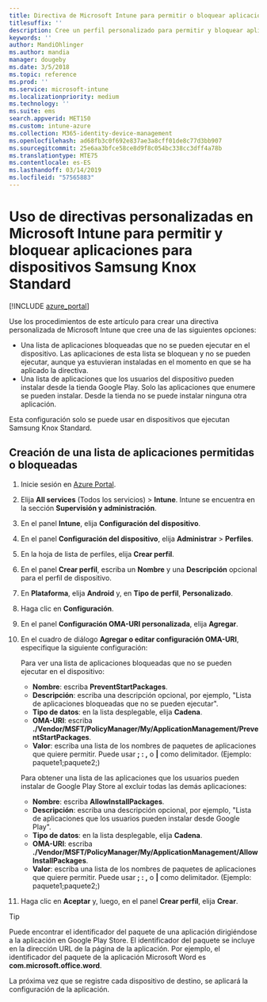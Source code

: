 ```yaml
---
title: Directiva de Microsoft Intune para permitir o bloquear aplicaciones para Samsung Knox
titlesuffix: ''
description: Cree un perfil personalizado para permitir y bloquear aplicaciones para dispositivos Samsung Knox Standard.
keywords: ''
author: MandiOhlinger
ms.author: mandia
manager: dougeby
ms.date: 3/5/2018
ms.topic: reference
ms.prod: ''
ms.service: microsoft-intune
ms.localizationpriority: medium
ms.technology: ''
ms.suite: ems
search.appverid: MET150
ms.custom: intune-azure
ms.collection: M365-identity-device-management
ms.openlocfilehash: ad68fb3c0f692e837ae3a8cff01de8c77d3bb907
ms.sourcegitcommit: 25e6aa3bfce58ce8d9f8c054bc338cc3dff4a78b
ms.translationtype: MTE75
ms.contentlocale: es-ES
ms.lasthandoff: 03/14/2019
ms.locfileid: "57565883"
---
```

# <a name="use-custom-policies-in-microsoft-intune-to-allow-and-block-apps-for-samsung-knox-standard-devices"></a>Uso de directivas personalizadas en Microsoft Intune para permitir y bloquear aplicaciones para dispositivos Samsung Knox Standard 

[!INCLUDE [azure_portal](./includes/azure_portal.md)]

Use los procedimientos de este artículo para crear una directiva personalizada de Microsoft Intune que cree una de las siguientes opciones:

- Una lista de aplicaciones bloqueadas que no se pueden ejecutar en el dispositivo. Las aplicaciones de esta lista se bloquean y no se pueden ejecutar, aunque ya estuvieran instaladas en el momento en que se ha aplicado la directiva.
- Una lista de aplicaciones que los usuarios del dispositivo pueden instalar desde la tienda Google Play. Solo las aplicaciones que enumere se pueden instalar. Desde la tienda no se puede instalar ninguna otra aplicación.

Esta configuración solo se puede usar en dispositivos que ejecutan Samsung Knox Standard.

## <a name="create-an-allowed-or-blocked-app-list"></a>Creación de una lista de aplicaciones permitidas o bloqueadas

1. Inicie sesión en [Azure Portal](https://portal.azure.com).
2. Elija **All services** (Todos los servicios)  > **Intune**. Intune se encuentra en la sección **Supervisión y administración**.
3. En el panel **Intune**, elija **Configuración del dispositivo**.
2. En el panel **Configuración del dispositivo**, elija **Administrar** > **Perfiles**.
2. En la hoja de lista de perfiles, elija **Crear perfil**.
3. En el panel **Crear perfil**, escriba un **Nombre** y una **Descripción** opcional para el perfil de dispositivo.
2. En **Plataforma**, elija **Android** y, en **Tipo de perfil**, **Personalizado**.
3. Haga clic en **Configuración**.
3. En el panel **Configuración OMA-URI personalizada**, elija **Agregar**.
4. En el cuadro de diálogo **Agregar o editar configuración OMA-URI**, especifique la siguiente configuración:

   Para ver una lista de aplicaciones bloqueadas que no se pueden ejecutar en el dispositivo:

   - **Nombre**: escriba **PreventStartPackages**.
   - **Descripción**: escriba una descripción opcional, por ejemplo, "Lista de aplicaciones bloqueadas que no se pueden ejecutar".
   -    **Tipo de datos**: en la lista desplegable, elija **Cadena**.
   -    **OMA-URI**: escriba **./Vendor/MSFT/PolicyManager/My/ApplicationManagement/PreventStartPackages**.
   -    **Valor**: escriba una lista de los nombres de paquetes de aplicaciones que quiere permitir. Puede usar **; : ,** o **|** como delimitador. (Ejemplo: paquete1;paquete2;)

   Para obtener una lista de las aplicaciones que los usuarios pueden instalar de Google Play Store al excluir todas las demás aplicaciones:
   - **Nombre**: escriba **AllowInstallPackages**.
   - **Descripción**: escriba una descripción opcional, por ejemplo, "Lista de aplicaciones que los usuarios pueden instalar desde Google Play".
   - **Tipo de datos**: en la lista desplegable, elija **Cadena**.
   - **OMA-URI**: escriba **./Vendor/MSFT/PolicyManager/My/ApplicationManagement/AllowInstallPackages**.
   - **Valor**: escriba una lista de los nombres de paquetes de aplicaciones que quiere permitir. Puede usar **; : ,** o **|** como delimitador. (Ejemplo: paquete1;paquete2;)

4. Haga clic en **Aceptar** y, luego, en el panel **Crear perfil**, elija **Crear**.

>[!TIP]
> Puede encontrar el identificador del paquete de una aplicación dirigiéndose a la aplicación en Google Play Store. El identificador del paquete se incluye en la dirección URL de la página de la aplicación. Por ejemplo, el identificador del paquete de la aplicación Microsoft Word es **com.microsoft.office.word**.

La próxima vez que se registre cada dispositivo de destino, se aplicará la configuración de la aplicación.


<!---## Assign the custom profile--->
